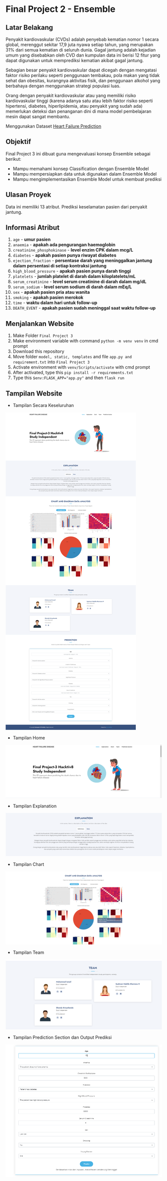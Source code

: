 # Final Project 2 - Ensemble

## Latar Belakang  

Penyakit kardiovaskular (CVDs) adalah penyebab kematian nomor 1 secara global, merenggut sekitar 17,9 juta nyawa setiap tahun, yang merupakan 31% dari semua kematian di seluruh dunia.
Gagal jantung adalah kejadian umum yang disebabkan oleh CVD dan kumpulan data ini berisi 12 fitur yang dapat digunakan untuk memprediksi kematian akibat gagal jantung.

Sebagian besar penyakit kardiovaskular dapat dicegah dengan mengatasi faktor risiko perilaku seperti penggunaan tembakau, pola makan yang tidak sehat dan obesitas, kurangnya aktivitas fisik, dan penggunaan alkohol yang berbahaya dengan menggunakan strategi populasi luas.

Orang dengan penyakit kardiovaskular atau yang memiliki risiko kardiovaskular tinggi (karena adanya satu atau lebih faktor risiko seperti hipertensi, diabetes, hiperlipidemia, atau penyakit yang sudah ada) memerlukan deteksi dan penanganan dini di mana model pembelajaran mesin dapat sangat membantu.

Menggunakan Dataset <a href="https://www.kaggle.com/datasets/andrewmvd/heart-failure-clinical-data">Heart Failure Prediction</a>

## Objektif

Final Project 3 ini dibuat guna mengevaluasi konsep Ensemble sebagai berikut:
- Mampu memahami konsep Classification dengan Ensemble Model
- Mampu mempersiapkan data untuk digunakan dalam Ensemble Model
- Mampu mengimplementasikan Ensemble Model untuk membuat prediksi

## Ulasan Proyek

Data ini memiliki 13 atribut. Prediksi keselamatan pasien dari penyakit jantung.

## Informasi Atribut

1. `age` - **umur pasien**
2. `anaemia` - **apakah ada pengurangan haemoglobin**
3. `creatinine_phosphokinase` - **level enzim CPK dalam mcg/L**
4. `diabetes` - **apakah pasien punya riwayat diabetes**
5. `ejection_fraction` - **persentase darah yang meninggalkan jantung dalam persentasi di setiap kontraksi jantung**
6. `high_blood_pressure` - **apakah pasien punya darah tinggi**
7. `platelets` - **jumlah platelet di darah dalam kiloplatelets/mL**
8. `serum_creatinine` - **level serum creatinine di darah dalam mg/dL**
9. `serum_sodium` - **level serum sodium di darah dalam mEq/L**
10. `sex` - **apakah pasien pria atau wanita**
11. `smoking` - **apakah pasien merokok**
12. `time` - **waktu dalam hari untuk follow-up**
13. `DEATH_EVENT` - **apakah pasien sudah meninggal saat waktu follow-up**


## Menjalankan Website 
1. Make Folder `Final Project 3`
2. Make environment variable with command `python -m venv venv` in cmd prompt
3. Download this repository
4. Move folder `model, static, templates` and file `app.py and requirement.txt` into `Final Project 3`
5. Activate environment with `venv/Scripts/activate` with cmd prompt
6. After activated, type this `pip install -r requirements.txt`
7. Type this `$env:FLASK_APP="app.py"` and then `flask run`  

## Tampilan Website

- Tampilan Secara Keseluruhan
<img src="output/Overall.png">

- Tampilan Home
<img src="output/Tampilan1.png">

- Tampilan Explanation 
<img src="output/Tampilan2.png">

- Tampilan Chart
<img src="output/Tampilan3.png">

- Tampilan Team
<img src="output/Tampilan4.png">

- Tampilan Prediction Section dan Output Prediksi
<img src="output/Tampilan5.png">